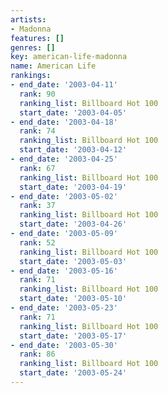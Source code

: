 ```yaml
---
artists:
- Madonna
features: []
genres: []
key: american-life-madonna
name: American Life
rankings:
- end_date: '2003-04-11'
  rank: 90
  ranking_list: Billboard Hot 100
  start_date: '2003-04-05'
- end_date: '2003-04-18'
  rank: 74
  ranking_list: Billboard Hot 100
  start_date: '2003-04-12'
- end_date: '2003-04-25'
  rank: 67
  ranking_list: Billboard Hot 100
  start_date: '2003-04-19'
- end_date: '2003-05-02'
  rank: 37
  ranking_list: Billboard Hot 100
  start_date: '2003-04-26'
- end_date: '2003-05-09'
  rank: 52
  ranking_list: Billboard Hot 100
  start_date: '2003-05-03'
- end_date: '2003-05-16'
  rank: 71
  ranking_list: Billboard Hot 100
  start_date: '2003-05-10'
- end_date: '2003-05-23'
  rank: 71
  ranking_list: Billboard Hot 100
  start_date: '2003-05-17'
- end_date: '2003-05-30'
  rank: 86
  ranking_list: Billboard Hot 100
  start_date: '2003-05-24'
---
```


